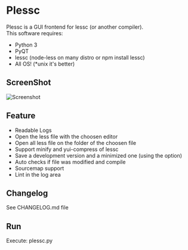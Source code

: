 # Plessc
Plessc is a GUI frontend for lessc (or another compiler).  
This software requires:  
* Python 3
* PyQT
* lessc (node-less on many distro or npm install lessc)
* All OS! (*unix it's better)

## ScreenShot
![Screenshot](screenshot.png "1.1")

## Feature
* Readable Logs
* Open the less file with the choosen editor
* Open all less file on the folder of the choosen file
* Support minify and yui-compress of lessc
* Save a development version and a minimized one (using the option)
* Auto checks if file was modified and compile
* Sourcemap support
* Lint in the log area

## Changelog

See CHANGELOG.md file

## Run

Execute: plessc.py
